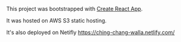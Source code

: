 This project was bootstrapped with [Create React App](https://github.com/facebook/create-react-app).

It was hosted on AWS S3 static hosting.


It's also deployed on Netifly
https://ching-chang-walla.netlify.com/
